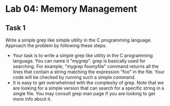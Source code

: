 # Lab 04: Memory Management

## Task 1
Write a simple grep like simple utility in the C programming language. Approach the problem by following these steps:
- Your task is to write a simple grep like utility in the C programming language. You can name it "mygrep". grep is basically used for searching. For example, "mygrep foomyfile" command returns all the lines that contain a string matching the expression "foo" in the file. Your code will be checked by running such a simple command.
- It is easy to get overwhelmed with the complexity of grep. Note that we are looking for a simple version that can search for a specific string in a single file. You may consult grep man page if you are looking to get more info about it.